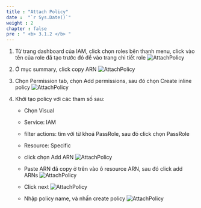 ```yaml
---
title : "Attach Policy"
date :  "`r Sys.Date()`" 
weight : 2
chapter : false
pre : " <b> 3.1.2 </b> "
---
```


1. Từ trang dashboard của IAM, click chọn roles bên thanh menu, click vào tên của role đã tạo trước đó để vào trang chi tiết role
    ![AttachPolicy](/images/3/3.1.2.1.png)

2. Ở mục summary, click copy ARN
    ![AttachPolicy](/images/3/3.1.2.2.png)


3. Chọn Permission tab, chọn Add permissions, sau đó chọn Create inline policy
    ![AttachPolicy](/images/3/3.1.2.3.png)


4. Khởi tạo policy với các tham số sau:
    - Chọn Visual
    - Service: IAM
    - filter actions: tìm với từ khoá PassRole, sau đó click chọn PassRole
    - Resource: Specific
    - click chọn Add ARN
    ![AttachPolicy](/images/3/3.1.2.4.png)


    - Paste ARN đã copy ở trên vào ô resource ARN, sau đó click add ARNs
    ![AttachPolicy](/images/3/3.1.2.5.png)


    - Click next 
    ![AttachPolicy](/images/3/3.1.2.6.png)


    - Nhập policy name, và nhấn create policy
    ![AttachPolicy](/images/3/3.1.2.7.png)













